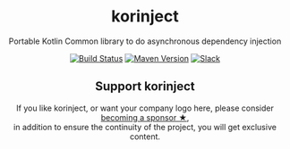 <h1 align="center">korinject</h1>

<p align="center">Portable Kotlin Common library to do asynchronous dependency injection</p>

<!-- BADGES -->
<p align="center">
	<a href="https://github.com/korlibs/korinject/actions"><img alt="Build Status" src="https://github.com/korlibs/korinject/workflows/CI/badge.svg" /></a>
	<a href="https://bintray.com/korlibs/korlibs/korinject"><img alt="Maven Version" src="https://img.shields.io/bintray/v/korlibs/korlibs/korinject.svg?style=flat&label=maven" /></a>
	<a href="https://slack.soywiz.com/"><img alt="Slack" src="https://img.shields.io/badge/chat-on%20slack-green?style=flat&logo=slack" /></a>
</p>
<!-- /BADGES -->

<!-- SUPPORT -->
<h2 align="center">Support korinject</h2>
<p align="center">
If you like korinject, or want your company logo here, please consider <a href="https://github.com/sponsors/soywiz">becoming a sponsor ★</a>,<br />
in addition to ensure the continuity of the project, you will get exclusive content.
</p>
<!-- /SUPPORT -->

